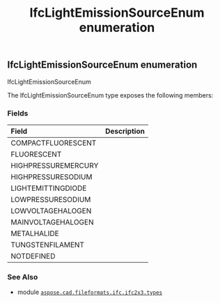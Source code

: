 ﻿---
title: IfcLightEmissionSourceEnum enumeration
second_title: Aspose.CAD for Python via .NET API References
description: 
type: docs
weight: 2480
url: /python-net/aspose.cad.fileformats.ifc.ifc2x3.types/ifclightemissionsourceenum/
is_root: false
---

## IfcLightEmissionSourceEnum enumeration

IfcLightEmissionSourceEnum



The IfcLightEmissionSourceEnum type exposes the following members:

### Fields
| Field | Description |
| :- | :- |
| COMPACTFLUORESCENT |  |
| FLUORESCENT |  |
| HIGHPRESSUREMERCURY |  |
| HIGHPRESSURESODIUM |  |
| LIGHTEMITTINGDIODE |  |
| LOWPRESSURESODIUM |  |
| LOWVOLTAGEHALOGEN |  |
| MAINVOLTAGEHALOGEN |  |
| METALHALIDE |  |
| TUNGSTENFILAMENT |  |
| NOTDEFINED |  |



### See Also
* module [`aspose.cad.fileformats.ifc.ifc2x3.types`](..)
